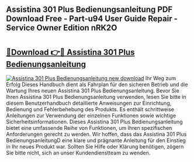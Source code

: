 ## Assistina 301 Plus Bedienungsanleitung PDF Download Free - Part-u94 User Guide Repair - Service Owner Edition nRK2O

# <h2><a href="http://df5w817.blite.top/?on=Assistina+301+Plus+Bedienungsanleitung">🔗Download 👉🔴 Assistina 301 Plus Bedienungsanleitung</a></h2>

[![Assistina 301 Plus Bedienungsanleitung new download](https://i.imgur.com/lujVjoI.png)](http://df5w817.blite.top/?on=Assistina+301+Plus+Bedienungsanleitung)
Ihr Weg zum Erfolg Dieses Handbuch dient als Fahrplan für den sicheren Betrieb und die Wartung Ihres neuen Assistina 301 Plus Bedienungsanleitung. Bevor Sie Ihren Assistina 301 Plus Bedienungsanleitung verwenden, lesen Sie bitte in diesem Benutzerhandbuch detaillierte Anweisungen zur Einrichtung, Bedienung und Fehlerbehebung des Produkts. Es enthält schrittweise Anleitungen zur Verwendung der einzelnen Funktionen sowie wichtige Sicherheitsinformationen. Dieses Assistina 301 Plus Bedienungsanleitung bietet eine umfassende Reihe von Funktionen, um Ihren spezifischen Anforderungen gerecht zu werden. Wir hoffen, dass das Assistina 301 Plus BedienungsanleitungD eine klare und prägnante Anleitung für den Einstieg in Ihr neues Produkt war. Sollten Sie Hilfe oder Klärung benötigen, zögern Sie bitte nicht, sich an unser Kundendienstteam zu wenden.
